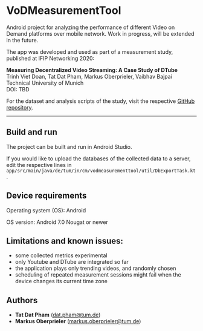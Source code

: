# VoDMeasurementTool

Android project for analyzing the performance of different Video on Demand platforms over mobile network.
Work in progress, will be extended in the future.

The app was developed and used as part of a measurement study, published at IFIP Networking 2020:

**Measuring Decentralized Video Streaming: A Case Study of DTube**  
Trinh Viet Doan, Tat Dat Pham, Markus Oberprieler, Vaibhav Bajpai  
Technical University of Munich  
DOI: TBD

For the dataset and analysis scripts of the study, visit the respective [GitHub repository](https://github.com/tv-doan/ifip-net-2020-analysis).

---

## Build and run

The project can be built and run in Android Studio.

If you would like to upload the databases of the collected data to a server, edit the respective lines in `app/src/main/java/de/tum/in/cm/vodmeasurementtool/util/DbExportTask.kt`.

## Device requirements

Operating system (OS):  Android

OS version: Android 7.0 Nougat or newer

## Limitations and known issues:

- some collected metrics experimental
- only Youtube and DTube are integrated so far
- the application plays only trending videos, and randomly chosen
- scheduling of repeated measurement sessions might fail when the device changes its current time zone

## Authors

* **Tat Dat Pham** (<dat.pham@tum.de>)
* **Markus Oberprieler** (<markus.oberprieler@tum.de>)
